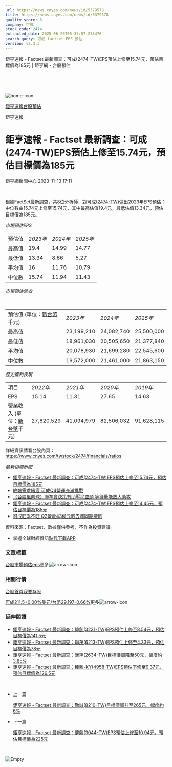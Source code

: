 ```yaml
---
url: https://news.cnyes.com/news/id/5379578
title: https://news.cnyes.com/news/id/5379578
quality_score: 6
company: 可成
stock_code: 2474
extracted_date: 2025-06-26T05:35:57.233476
search_query: 可成 factset EPS 預估
version: v3.3.3
---
```


鉅亨速報 - Factset 最新調查：可成(2474-TW)EPS預估上修至15.74元，預估目標價為185元 | 鉅亨網 - 台股預估

‌

‌

![home-icon](/assets/icons/breadCrumb/symbol-icon-home.svg)

[鉅亨速報](/news/cat/anue_live)[台股預估](/news/cat/tw_forecast)

鉅亨速報

# 鉅亨速報 - Factset 最新調查：可成(2474-TW)EPS預估上修至15.74元，預估目標價為185元

鉅亨網新聞中心 2023-11-13 17:11

‌

根據FactSet最新調查，共8位分析師，對可成([2474-TW](https://www.cnyes.com/twstock/2474))做出2023年EPS預估：中位數由15.74元上修至15.74元，其中最高估值19.4元，最低估值13.34元，預估目標價為185元。

*市場預估EPS*

|  |  |  |  |
| --- | --- | --- | --- |
| 預估值 | *2023年* | *2024年* | *2025年* |
| 最高值 | 19.4 | 14.99 | 14.77 |
| 最低值 | 13.34 | 8.66 | 5.27 |
| 平均值 | 16 | 11.76 | 10.79 |
| 中位數 | 15.74 | 11.94 | 11.43 |

*市場預估營收*

‌

|  |  |  |  |
| --- | --- | --- | --- |
| 預估值 (單位：[新台幣](https://invest.cnyes.com/forex/detail/usdtwd)千元) | *2023年* | *2024年* | *2025年* |
| 最高值 | 23,199,210 | 24,082,740 | 25,500,000 |
| 最低值 | 18,961,030 | 20,505,650 | 21,377,840 |
| 平均值 | 20,078,930 | 21,699,280 | 22,545,600 |
| 中位數 | 19,572,000 | 21,461,000 | 21,863,150 |

*歷史獲利表現*

|  |  |  |  |  |
| --- | --- | --- | --- | --- |
| 項目 | *2022年* | *2021年* | *2020年* | *2019年* |
| EPS | 15.14 | 11.31 | 27.65 | 14.63 |
| 營業收入 (單位：[新台幣](https://invest.cnyes.com/forex/detail/usdtwd)千元) | 27,820,529 | 41,094,979 | 82,506,032 | 91,628,115 |

詳細資訊請看台股內頁：  
<https://www.cnyes.com/twstock/2474/financials/ratios>

*最新相關新聞*

* [鉅亨速報 - Factset 最新調查：可成(2474-TW)EPS預估上修至15.74元，預估目標價為185元](https://news.cnyes.com/news/id/5378260)
* [終端需求續疲 可成Q4營運充滿挑戰](https://news.cnyes.com/news/id/5370500)
* [〈台股風向球〉聯準會決策有助壓抑空頭 等待量能放大助攻](https://news.cnyes.com/news/id/5367106)
* [鉅亨速報 - Factset 最新調查：可成(2474-TW)EPS預估上修至14.45元，預估目標價為185元](https://news.cnyes.com/news/id/5359574)
* [可成旺季不旺 Q3營收43億元較去年同期腰斬](https://news.cnyes.com/news/id/5340445)

資料來源：Factset，數據僅供參考，不作為投資建議。

* 掌握全球財經資訊[點我下載APP](http://www.cnyes.com/app/?utm_source=mweb&utm_medium=HamMenuBanner&utm_campaign=fixed&utm_content=entr)

### 文章標籤

[台股](https://news.cnyes.com/tag/台股 "台股")[市場預估](https://news.cnyes.com/tag/市場預估 "市場預估")[eps](https://news.cnyes.com/tag/eps "eps")更多![arrow-icon](/assets/icons/arrows/arrow-down.svg)

### 相關行情

[台股首頁](https://www.cnyes.com/twstock)[我要存股](https://supr.link/8OHaU)

[可成211.5+0.00%](https://www.cnyes.com/twstock/2474)[美元/台幣29.197-0.66%](https://invest.cnyes.com/forex/detail/USDTWD)更多![arrow-icon](/assets/icons/arrows/arrow-down.svg)

### 延伸閱讀

* [鉅亨速報 - Factset 最新調查：緯創(3231-TW)EPS預估上修至8.54元，預估目標價為141.5元](/news/id/6038774)
* [鉅亨速報 - Factset 最新調查：聯茂(6213-TW)EPS預估上修至4.33元，預估目標價為78元](/news/id/6038773)
* [鉅亨速報 - Factset 最新調查：漢翔(2634-TW)目標價調降至50元，幅度約3.85%](/news/id/6038772)
* [鉅亨速報 - Factset 最新調查：臻鼎-KY(4958-TW)EPS預估下修至9.37元，預估目標價為126.5元](/news/id/6038560)

‌

* 上一篇

  [鉅亨速報 - Factset 最新調查：勤誠(8210-TW)目標價調升至265元，幅度約6%](/news/id/5381192)
* 下一篇

  [鉅亨速報 - Factset 最新調查：健鼎(3044-TW)EPS預估上修至10.94元，預估目標價為225元](/news/id/5378261)

‌

![Empty](/assets/icons/skeleton/empty-image.svg)

‌